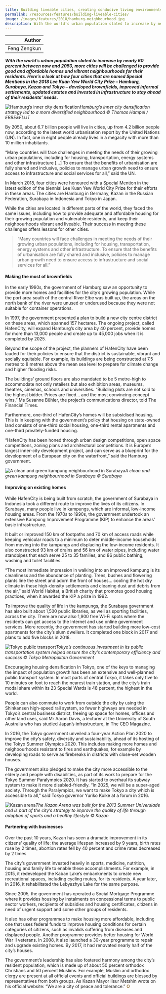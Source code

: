 ```yaml
---
title: Building liveable cities, creating conducive living environments
permalink: /resources/features/building-liveable-cities/
image: /images/features/2018/hamburg-neighbourhood.jpg
description: With the world’s urban population slated to increase by nearly 60 percent between now and 2050, more cities will be challenged to provide good and affordable homes and vibrant neighbourhoods for their residents. Here’s a look at how four cities that are named Special Mentions in the 2018 Lee Kuan Yew World City Prize – Hamburg, Surabaya, Kazan and Tokyo – developed brownfields, improved informal settlements, updated estates and invested in infrastructure to stay ahead of their residents’ needs.  
---
```


| Author |
|---:|
| Feng Zengkun |

***With the world’s urban population slated to increase by nearly 60 percent between now and 2050, more cities will be challenged to provide good and affordable homes and vibrant neighbourhoods for their residents. Here’s a look at how four cities that are named Special Mentions in the 2018 Lee Kuan Yew World City Prize – Hamburg, Surabaya, Kazan and Tokyo – developed brownfields, improved informal settlements, updated estates and invested in infrastructure to stay ahead of their residents’ needs.***

![Hamburg’s inner city densification](/images/features/2018/hamburg-neighbourhood.jpg/)*Hamburg’s inner city densification strategy led to a more diversified neighbourhood © Thomas Hampel / EBBE&FLUT*

By 2050, about 6.7 billion people will live in cities, up from 4.2 billion people now, according to the latest world urbanisation report by the United Nations (UN). In fact, one in eight people already lives in a megacity with more than 10 million inhabitants.

“Many countries will face challenges in meeting the needs of their growing urban populations, including for housing, transportation, energy systems and other infrastructure […] To ensure that the benefits of urbanisation are fully shared and inclusive, policies to manage urban growth need to ensure access to infrastructure and social services for all,” said the UN.

In March 2018, four cities were honoured with a Special Mention in the latest edition of the biennial Lee Kuan Yew World City Prize for their efforts in these areas. The cities are Hamburg in Germany, Kazan in the Russian Federation, Surabaya in Indonesia and Tokyo in Japan.

While the cities are located in different parts of the world, they faced the same issues, including how to provide adequate and affordable housing for their growing population and vulnerable residents, and keep their neighbourhoods vibrant and liveable. Their success in meeting these challenges offers lessons for other cities.

> “Many countries will face challenges in meeting the needs of their growing urban populations, including for housing, transportation, energy systems and other infrastructure. To ensure that the benefits of urbanisation are fully shared and inclusive, policies to manage urban growth need to ensure access to infrastructure and social services for all.”

#### **Making the most of brownfields**

In the early 1990s, the government of Hamburg saw an opportunity to provide more homes and facilities for the city’s growing population. While the port area south of the central River Elbe was built up, the areas on the north bank of the river were unused or underused because they were not suitable for container operations.

In 1997, the government presented a plan to build a new city centre district on these areas, which spanned 157 hectares. The ongoing project, called HafenCity, will expand Hamburg’s city area by 40 percent, provide homes for more than 13,000 people and create up to 45,000 jobs when it is completed by 2025.

Beyond the scope of the project, the planners of HafenCity have been lauded for their policies to ensure that the district is sustainable, vibrant and socially equitable. For example, its buildings are being constructed at 7.5 metres to 8 metres above the mean sea level to prepare for climate change and higher flooding risks.

The buildings’ ground floors are also mandated to be 5 metre-high to accommodate not only retailers but also exhibition areas, museums, theatres, cinemas, schools and universities. “Building plots are not sold to the highest bidder. Prices are fixed… and the most convincing concept wins,” Ms Susanne Bühler, the project’s communications director, told The Financial Times.

Furthermore, one-third of HafenCity’s homes will be subsidised housing. This is in keeping with the government’s policy that housing on state-owned land consists of one-third social housing, one-third rental apartments and one-third privately-funded housing.

“HafenCity has been honed through urban design competitions, open space competitions, zoning plans and architectural competitions. It is Europe’s largest inner-city development project, and can serve as a blueprint for the development of a European city on the waterfront,” said the Hamburg government.

![A clean and green kampung neighbourhood in Surabaya](/images/features/2018/surabaya-kampung.jpg/)*A clean and green kampung neighbourhood in Surabaya © Surabaya*

#### **Improving on existing homes**

While HafenCity is being built from scratch, the government of Surabaya in Indonesia took a different route to improve the lives of its citizens. In Surabaya, many people live in kampungs, which are informal, low-income housing areas. From the 1970s to 1990s, the government undertook an extensive Kampung Improvement Programme (KIP) to enhance the areas’ basic infrastructure.

It built or improved 150 km of footpaths and 70 km of access roads while keeping vehicular roads to a minimum to deter middle-income households from moving into the kampungs and displacing the low-income residents. It also constructed 93 km of drains and 56 km of water pipes, including water standpipes that each serve 25 to 35 families, and 86 public bathing, washing and toilet facilities.

“The most immediate impression in walking into an improved kampung is its cleanliness and the abundance of planting. Trees, bushes and flowering plants line the street and adorn the front of houses… cooling the hot dry climate in these high-density settlements and cleaning dust and debris from the air,” said World Habitat, a British charity that promotes good housing practices, when it awarded the KIP a prize in 1992.

To improve the quality of life in the kampungs, the Surabaya government has also built about 1,500 public libraries, as well as sporting facilities, across the city. There are now also 1,900 free Wi-Fi spots where the residents can get access to the Internet and use online government services. More recently, the government has started building more low-cost apartments for the city’s slum dwellers. It completed one block in 2017 and plans to add five blocks in 2018.

![Tokyo public transport](/images/features/2018/tokyo-public-transport.jpg/)*Tokyo’s continuous investment in its public transportation system helped ensure the city’s contemporary efficiency and success © Tokyo Metropolitan Government*

Encouraging housing densification
In Tokyo, one of the keys to managing the impact of population growth has been an extensive and well-planned public transport system. In most parts of central Tokyo, it takes only five to 10 minutes on foot to reach the nearest train station, and the city’s train modal share within its 23 Special Wards is 48 percent, the highest in the world.

People can also commute to work from outside the city by using the Shinkansen high-speed rail system, so fewer highways are needed in Tokyo’s central business district, freeing up space for homes, offices and other land uses, said Mr Aaron Davis, a lecturer at the University of South Australia who has studied Japan’s infrastructure, in The CEO Magazine.

In 2016, the Tokyo government unveiled a four-year Action Plan 2020 to improve the city’s safety, diversity and sustainability, ahead of its hosting of the Tokyo Summer Olympics 2020. This includes making more homes and neighbourhoods resistant to fires and earthquakes, for example by developing roads to serve as firebreaks in districts with close-set wooden houses.

The government also pledged to make the city more accessible to the elderly and people with disabilities, as part of its work to prepare for the Tokyo Summer Paralympics 2020. It has started to overhaul its subway system to make it more disabled-friendly. “In 2025, we will be a super-aged society. Through the Paralympics, we want to make Tokyo a city which is accessible to all,” said Tokyo governor Yuriko Koike at a forum in 2016.

![Kazan arena](/images/features/2018/kazan-arena2.jpg/)*The Kazan Arena was built for the 2013 Summer Universiade and is part of the city’s strategy to improve the quality of life through adoption of sports and a healthy lifestyle © Kazan*

#### **Partnering with businesses**

Over the past 10 years, Kazan has seen a dramatic improvement in its citizens’ quality of life: the average lifespan increased by 9 years, birth rates rose by 2 times, abortion rates fell by 40 percent and crime rates decreased by 2 times.

The city’s government invested heavily in sports, medicine, nutrition, housing and family life to enable these accomplishments. For example, in 2015, it redeveloped the Kaban Lake’s embankments to create new recreational spaces, including cycling routes, for its residents. A year later, in 2016, it rehabilitated the Lebyazhye Lake for the same purpose.

Since 2005, the government has operated a Social Mortgage Programme where it provides housing by instalments on concessional terms to public sector workers, recipients of subsidies and housing certificates, citizens in need of urgent support and some other groups of residents.

It also has other programmes to make housing more affordable, including one that uses federal funds to improve housing conditions for certain categories of citizens, such as invalids suffering from diseases and displaced people. Another programme provides better housing for World War II veterans. In 2008, it also launched a 30-year programme to repair and upgrade existing homes. By 2017, it had renovated nearly half of the city’s houses.

The government’s leadership has also fostered harmony among the city’s resident population, which is made up of about 50 percent orthodox Christians and 50 percent Muslims. For example, Muslim and orthodox clergy are present at all official events and official buildings are blessed by representatives from both groups. As Kazan Mayor Ilsur Metshin wrote on his official website: “We are a city of peace and tolerance.” **<font color="#967942">O</font>**
